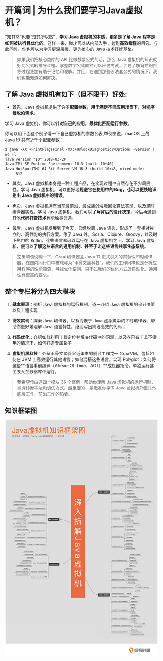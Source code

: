# 开篇词 | 为什么我们要学习Java虚拟机？

“知其然”也要“知其所以然”，**学习 Java 虚拟机的本质，更多是了解 Java 程序是如何被执行且优化的**。这样一来，你才可以从内部入手，达到**高效编程**的目的。与此同时，你也可以为学习更深层级、更为核心的 Java 技术打好基础。


> 如果我们把核心类库的 API 比做数学公式的话，那么 Java 虚拟机的知识就好比公式的推导过程。掌握数学公式固然可以应付考试，但是了解背后的推导过程更加有助于记忆和理解。并且，在遇到那些没法套公式的情况下，我们也能知道如何解决。

## 了解 Java 虚拟机有如下（但不限于）好处:

* 首先，Java 虚拟机提供了许多**配置参数，用于满足不同应用场景下，对程序性能的需求**。

学习 Java 虚拟机，你可以**针对自己的应用，最优化匹配运行参数**。

你可以用下面这个例子看一下自己虚拟机的参数列表,举例来说，macOS 上的 Java 10 共有近千个配置参数：
 
	$ java -XX:+PrintFlagsFinal -XX:+UnlockDiagnosticVMOptions -version | wc -l
	java version "10" 2018-03-20
	Java(TM) SE Runtime Environment 18.3 (build 10+46)
	Java HotSpot(TM) 64-Bit Server VM 18.3 (build 10+46, mixed mode)
	     812

* 其次，Java 虚拟机本身是一种工程产品，在实现过程中自然存在不少局限性。学习 Java 虚拟机，可以更好地**规避它在使用中的 Bug，也可以更快地识别出 Java 虚拟机中的错误**。

* 再次，Java 虚拟机拥有当前最前沿、最成熟的垃圾回收算法实现，以及即时编译器实现。学习 Java 虚拟机，我们可以**了解背后的设计决策**，今后再遇到其他**代码托管技术**也能触类旁通。
 
* 最后，Java 虚拟机发展到了今天，已经脱离 Java 语言，形成了一套相对独立的、高性能的执行方案。除了 Java 外，Scala、Clojure、Groovy，以及时下热门的 Kotlin，这些语言都可以运行在 Java 虚拟机之上。学习 Java 虚拟机，便可以**了解这些语言的通用机制，甚至于让这些语言共享生态系统**。

> 这里顺便说明一下，Graal 编译器是 Java 10 正式引入的实验性即时编译器，在国内同行口中被戏称为“甲骨文黑科技”。我们的工作同样也是分析应用程序的性能瓶颈，寻找优化空间，只不过我们的优化方式对自动化、通用性有更高的要求。

## 整个专栏将分为四大模块

1. **基本原理**：剖析 Java 虚拟机的运行机制，逐一介绍 Java 虚拟机的设计决策以及工程实现

1. **高效实现**：探索 Java 编译器，以及内嵌于 Java 虚拟机中的即时编译器，帮助你更好地理解 Java 语言特性，继而写出简洁高效的代码；

1. **代码优化**：介绍如何利用工具定位并解决代码中的问题，以及在已有工具不适用的情况下，如何打造专属轮子

1. **虚拟机黑科技**：介绍甲骨文实验室近年来的前沿工作之一 GraalVM。包括如何在 JVM 上高效运行其他语言；如何混搭这些语言，实现 Polyglot；如何将这些**语言事前编译（Ahead-Of-Time，AOT）**成机器指令，单独运行甚至嵌入至数据库中运行。

> 我希望借由这四个模块 36 个案例，帮助你理解 Java 虚拟机的运行机制，掌握诊断手法和调优方式。最重要的，是激发你学习 Java 虚拟机乃至其他底层工作、前沿工作的热情。

## 知识框架图

<div align="center"> <img src="pics/0-1.jpg" width="500" style="zoom:100%"/> </div><br>


